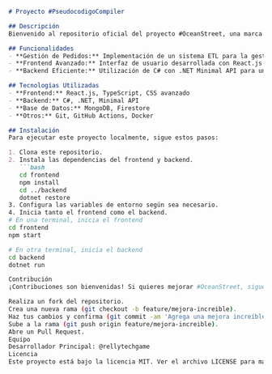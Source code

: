 ````markdown
# Proyecto #PseudocodigoCompiler

## Descripción
Bienvenido al repositorio oficial del proyecto #OceanStreet, una marca de gorras de alta calidad enfocada en el mercado panameño. Este proyecto incluye el desarrollo de una plataforma de comercio electrónico y gestión de inventario.

## Funcionalidades
- **Gestión de Pedidos:** Implementación de un sistema ETL para la gestión automatizada de pedidos desde la plataforma VTEX.
- **Frontend Avanzado:** Interfaz de usuario desarrollada con React.js para proporcionar una experiencia de usuario fluida e intuitiva.
- **Backend Eficiente:** Utilización de C# con .NET Minimal API para un backend rápido y escalable.

## Tecnologías Utilizadas
- **Frontend:** React.js, TypeScript, CSS avanzado
- **Backend:** C#, .NET, Minimal API
- **Base de Datos:** MongoDB, Firestore
- **Otros:** Git, GitHub Actions, Docker

## Instalación
Para ejecutar este proyecto localmente, sigue estos pasos:

1. Clona este repositorio.
2. Instala las dependencias del frontend y backend.
   ```bash
   cd frontend
   npm install
   cd ../backend
   dotnet restore
3. Configura las variables de entorno según sea necesario.
4. Inicia tanto el frontend como el backend.
# En una terminal, inicia el frontend
cd frontend
npm start

# En otra terminal, inicia el backend
cd backend
dotnet run

Contribución
¡Contribuciones son bienvenidas! Si quieres mejorar #OceanStreet, sigue estos pasos:

Realiza un fork del repositorio.
Crea una nueva rama (git checkout -b feature/mejora-increible).
Haz tus cambios y confirma (git commit -am 'Agrega una mejora increíble').
Sube a la rama (git push origin feature/mejora-increible).
Abre un Pull Request.
Equipo
Desarrollador Principal: @rellytechgame
Licencia
Este proyecto está bajo la licencia MIT. Ver el archivo LICENSE para más detalles.
